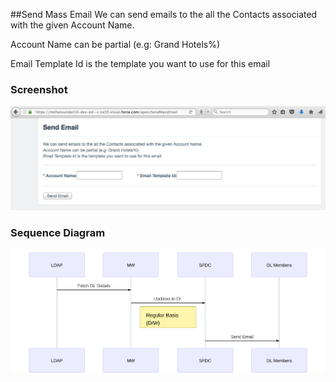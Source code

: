 ##Send Mass Email
We can send emails to the all the Contacts associated with the given Account Name.

Account Name can be partial (e.g: Grand Hotels%)

Email Template Id is the template you want to use for this email


### Screenshot
![](https://github.com/mohan-chinnappan-n/sfdc-mass-email/blob/master/SendEmail.png)



### Sequence Diagram
  <img src="https://github.com/mohan-chinnappan-n/sfdc-mass-email/blob/master/email-seq-dwg.svg"/>
